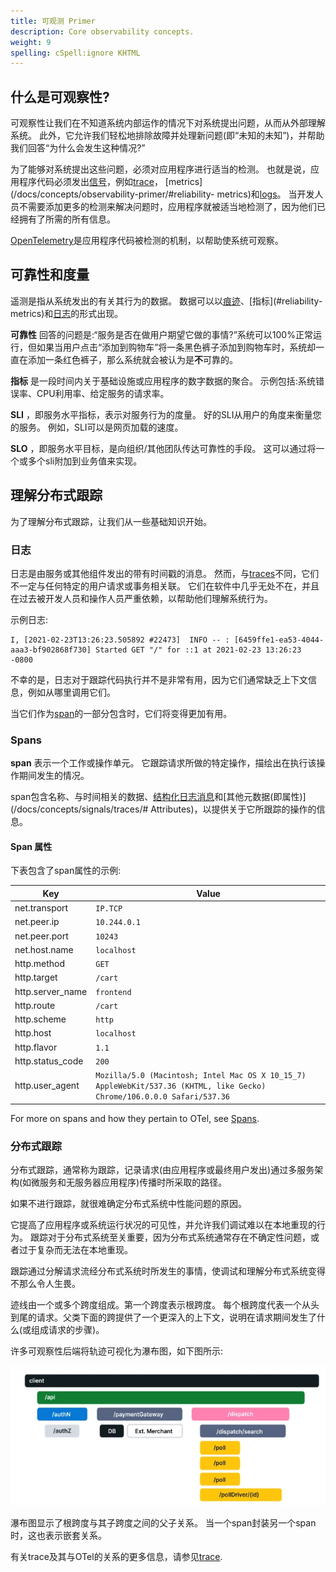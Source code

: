 ```yaml
---
title: 可观测 Primer
description: Core observability concepts.
weight: 9
spelling: cSpell:ignore KHTML
---
```


## 什么是可观察性?

可观察性让我们在不知道系统内部运作的情况下对系统提出问题，从而从外部理解系统。
此外，它允许我们轻松地排除故障并处理新问题(即“未知的未知”)，并帮助我们回答“为什么会发生这种情况?”

为了能够对系统提出这些问题，必须对应用程序进行适当的检测。
也就是说，应用程序代码必须发出[信号](/docs/concepts/signals/)，例如[trace](/docs/concepts/observability-primer/#distributed-traces)， [metrics](/docs/concepts/observability-primer/#reliability- metrics)和[logs](/docs/concepts/observability-primer/#logs)。
当开发人员不需要添加更多的检测来解决问题时，应用程序就被适当地检测了，因为他们已经拥有了所需的所有信息。

[OpenTelemetry](/docs/what-is-opentelemetry/)是应用程序代码被检测的机制，以帮助使系统可观察。

## 可靠性和度量

遥测是指从系统发出的有关其行为的数据。
数据可以以[痕迹](#distributed-traces)、[指标](#reliability- metrics)和[日志](#logs)的形式出现。

**可靠性** 回答的问题是:“服务是否在做用户期望它做的事情?”系统可以100%正常运行，但如果当用户点击“添加到购物车”将一条黑色裤子添加到购物车时，系统却一直在添加一条红色裤子，那么系统就会被认为是**不**可靠的。

**指标** 是一段时间内关于基础设施或应用程序的数字数据的聚合。
示例包括:系统错误率、CPU利用率、给定服务的请求率。

**SLI** ，即服务水平指标，表示对服务行为的度量。
好的SLI从用户的角度来衡量您的服务。
例如，SLI可以是网页加载的速度。

**SLO** ，即服务水平目标，是向组织/其他团队传达可靠性的手段。
这可以通过将一个或多个sli附加到业务值来实现。

## 理解分布式跟踪

为了理解分布式跟踪，让我们从一些基础知识开始。

### 日志

日志是由服务或其他组件发出的带有时间戳的消息。
然而，与[traces](#distributed-traces)不同，它们不一定与任何特定的用户请求或事务相关联。
它们在软件中几乎无处不在，并且在过去被开发人员和操作人员严重依赖，以帮助他们理解系统行为。

示例日志:

```text
I, [2021-02-23T13:26:23.505892 #22473]  INFO -- : [6459ffe1-ea53-4044-aaa3-bf902868f730] Started GET "/" for ::1 at 2021-02-23 13:26:23 -0800
```

不幸的是，日志对于跟踪代码执行并不是非常有用，因为它们通常缺乏上下文信息，例如从哪里调用它们。

当它们作为[span](#span)的一部分包含时，它们将变得更加有用。

### Spans

**span** 表示一个工作或操作单元。 它跟踪请求所做的特定操作，描绘出在执行该操作期间发生的情况。

span包含名称、与时间相关的数据、[结构化日志消息](/docs/concepts/signals/traces/#span-events)和[其他元数据(即属性)](/docs/concepts/signals/traces/# Attributes)，以提供关于它所跟踪的操作的信息。

#### Span 属性

下表包含了span属性的示例:

| Key              | Value                                                                                                                   |
| ---------------- | ----------------------------------------------------------------------------------------------------------------------- |
| net.transport    | `IP.TCP`                                                                                                                |
| net.peer.ip      | `10.244.0.1`                                                                                                            |
| net.peer.port    | `10243`                                                                                                                 |
| net.host.name    | `localhost`                                                                                                             |
| http.method      | `GET`                                                                                                                   |
| http.target      | `/cart`                                                                                                                 |
| http.server_name | `frontend`                                                                                                              |
| http.route       | `/cart `                                                                                                                |
| http.scheme      | `http`                                                                                                                  |
| http.host        | `localhost`                                                                                                             |
| http.flavor      | `1.1`                                                                                                                   |
| http.status_code | `200`                                                                                                                   |
| http.user_agent  | `Mozilla/5.0 (Macintosh; Intel Mac OS X 10_15_7) AppleWebKit/537.36 (KHTML, like Gecko) Chrome/106.0.0.0 Safari/537.36` |

For more on spans and how they pertain to OTel, see
[Spans](/docs/concepts/signals/traces/#spans).

### 分布式跟踪

分布式跟踪，通常称为跟踪，记录请求(由应用程序或最终用户发出)通过多服务架构(如微服务和无服务器应用程序)传播时所采取的路径。

如果不进行跟踪，就很难确定分布式系统中性能问题的原因。

它提高了应用程序或系统运行状况的可见性，并允许我们调试难以在本地重现的行为。
跟踪对于分布式系统至关重要，因为分布式系统通常存在不确定性问题，或者过于复杂而无法在本地重现。

跟踪通过分解请求流经分布式系统时所发生的事情，使调试和理解分布式系统变得不那么令人生畏。

迹线由一个或多个跨度组成。第一个跨度表示根跨度。
每个根跨度代表一个从头到尾的请求。父类下面的跨提供了一个更深入的上下文，说明在请求期间发生了什么(或组成请求的步骤)。

许多可观察性后端将轨迹可视化为瀑布图，如下图所示:

![Sample Trace](../../assets/img/waterfall_trace.png 'Trace waterfall diagram')

瀑布图显示了根跨度与其子跨度之间的父子关系。
当一个span封装另一个span时，这也表示嵌套关系。

有关trace及其与OTel的关系的更多信息，请参见[trace](/docs/concepts/signals/traces/).

